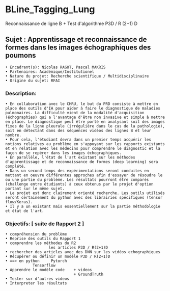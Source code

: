 # BLine_Tagging_Lung
Reconnaissance de ligne B + Test d'algorithme P3D / R (2+1) D

## Sujet : Apprentissage et reconnaissance de formes dans les images échographiques des poumons

	• Encadrant(s): Nicolas RAGOT, Pascal MAKRIS
	• Partenaires: Académique/Institutionel
	• Nature du projet: Recherche scientifique / Multidisciplinaire
	• Origine du sujet: RFAI

### Description:

	• En collaboration avec le CHRU, le but du PRD consiste à mettre en place des outils d'IA pour aider à faire le diagnostique de maladies pulmonaires. La difficulté vient de la modalité d'acquisition (échographies) qui a l'avantage d'être non invasive et simple à mettre en place. Le diagnostique peut être porté en analysant soit des images fixes de la ligne pleurale (irrégulière dans le cas de la pathologie), soit en détectant dans des séquences vidéos des lignes B et leur nombre.
	• Pour cela, l'étudiant devra dans un premier temps acquérir les notions relatives au problème en s'appuyant sur les rapports existants et en relation avec les médecins pour comprendre le diagnostic et la façon de se repérer dans les images échographiques. 
	• En parallèle, l'état de l'art existant sur les méthodes d'apprentissage et de reconnaissance de formes (deep learning) sera complété.
	• Dans un second temps des expérimentations seront conduites en mettant en oeuvre différentes approches afin d'essayer de résoudre le ou une partie du problème. Les résultats pourront être comparés (challenge entre étudiants) à ceux obtenus par le projet d'option portant sur le même sujet.
	• Le projet est donc clairement orienté recherche. Les outils utilisés seront certainement du python avec des librairies spécifiques (tensor flow/Keras).
	• Il y a un existant mais essentiellement sur la partie méthodologie et état de l'art.

### Objectifs: [ suite de Rapport 2 ]

	• compréhension du problème
	• Reprise des outils du Rapport 1
	• comprendre les méthodes du R2
				       les articles P3D / R(2+1)D
	• rechercher des articles avec des DNN sur les vidéos echographiques
	• Récupérer ou définir un modèle P3D / R(2+1)D
	• ==> en python     Pytorch 
			    Tensorflow
	• Apprendre le modèle code    + videos
	                              + GroundTruth 
	• Tester sur d'autres videos
	• Interpreter les résultats
